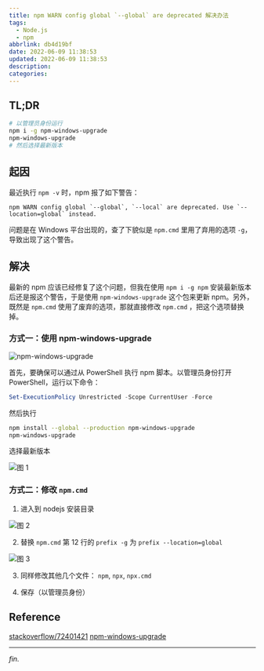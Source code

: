 ```yaml
---
title: npm WARN config global `--global` are deprecated 解决办法
tags:
  - Node.js
  - npm
abbrlink: db4d19bf
date: 2022-06-09 11:38:53
updated: 2022-06-09 11:38:53
description:
categories:
---
```


## TL;DR

```bash
# 以管理员身份运行
npm i -g npm-windows-upgrade
npm-windows-upgrade
# 然后选择最新版本
```

<!-- more -->

## 起因

最近执行 `npm -v` 时，npm 报了如下警告：

```
npm WARN config global `--global`, `--local` are deprecated. Use `--location=global` instead.
```

问题是在 Windows 平台出现的，查了下貌似是 `npm.cmd` 里用了弃用的选项 `-g`，导致出现了这个警告。

## 解决

最新的 npm 应该已经修复了这个问题，但我在使用 `npm i -g npm` 安装最新版本后还是报这个警告，于是使用 `npm-windows-upgrade` 这个包来更新 npm。另外，既然是 `npm.cmd` 使用了废弃的选项，那就直接修改 `npm.cmd` ，把这个选项替换掉。

### 方式一：使用 npm-windows-upgrade

![npm-windows-upgrade](https://github-readme-stats.vercel.app/api/pin/?username=felixrieseberg&repo=npm-windows-upgrade)

首先，要确保可以通过从 PowerShell 执行 npm 脚本。以管理员身份打开 PowerShell，运行以下命令：

```powershell
Set-ExecutionPolicy Unrestricted -Scope CurrentUser -Force
```

然后执行

```bash
npm install --global --production npm-windows-upgrade
npm-windows-upgrade
```

选择最新版本

![图 1](https://pic.rmb.bdstatic.com/bjh/events/192d8487fa5adad5bcecfe083f52219b.png)

### 方式二：修改 `npm.cmd`

1. 进入到 nodejs 安装目录

 ![图 2](https://upload-bbs.mihoyo.com/upload/2022/06/09/260511332/5b5463077bb1d98a3a7e7804bc18767c_601754267090861.png)

2. 替换 `npm.cmd` 第 12 行的 `prefix -g` 为 `prefix --location=global`

 ![图 3](https://pic.rmb.bdstatic.com/bjh/events/a037ae700920c9b683d259a8e6450dbc.png)

3. 同样修改其他几个文件： `npm`, `npx`, `npx.cmd`

4. 保存（以管理员身份）

## Reference

[stackoverflow/72401421](https://stackoverflow.com/questions/72401421)
[npm-windows-upgrade](https://www.npmjs.com/package/npm-windows-upgrade)

---
*fin.*
